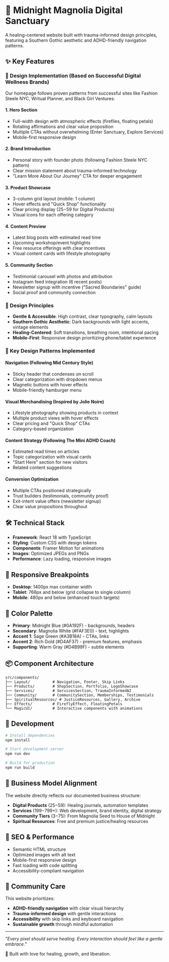 # 🌙 Midnight Magnolia Digital Sanctuary

A healing-centered website built with trauma-informed design principles, featuring a Southern Gothic aesthetic and ADHD-friendly navigation patterns.

## ✨ Key Features

### 🎨 Design Implementation (Based on Successful Digital Wellness Brands)

Our homepage follows proven patterns from successful sites like Fashion Steele NYC, Writual Planner, and Black Girl Ventures:

#### **1. Hero Section**

- Full-width design with atmospheric effects (fireflies, floating petals)
- Rotating affirmations and clear value proposition
- Multiple CTAs without overwhelming (Enter Sanctuary, Explore Services)
- Mobile-first responsive design

#### **2. Brand Introduction**

- Personal story with founder photo (following Fashion Steele NYC pattern)
- Clear mission statement about trauma-informed technology
- "Learn More About Our Journey" CTA for deeper engagement

#### **3. Product Showcase**

- 3-column grid layout (mobile: 1 column)
- Hover effects and "Quick Shop" functionality
- Clear pricing display ($25-$59 for Digital Products)
- Visual icons for each offering category

#### **4. Content Preview**

- Latest blog posts with estimated read time
- Upcoming workshop/event highlights
- Free resource offerings with clear incentives
- Visual content cards with lifestyle photography

#### **5. Community Section**

- Testimonial carousel with photos and attribution
- Instagram feed integration (6 recent posts)
- Newsletter signup with incentive ("Sacred Boundaries" guide)
- Social proof and community connection

### 🌸 Design Principles

- **Gentle & Accessible**: High contrast, clear typography, calm layouts
- **Southern Gothic Aesthetic**: Dark backgrounds with light accents, vintage elements  
- **Healing-Centered**: Soft transitions, breathing room, intentional pacing
- **Mobile-First**: Responsive design prioritizing phone/tablet experience

### 🎯 Key Design Patterns Implemented

#### **Navigation (Following Mid Century Style)**

- Sticky header that condenses on scroll
- Clear categorization with dropdown menus
- Magnetic buttons with hover effects
- Mobile-friendly hamburger menu

#### **Visual Merchandising (Inspired by Jolie Noire)**

- Lifestyle photography showing products in context
- Multiple product views with hover effects
- Clear pricing and "Quick Shop" CTAs
- Category-based organization

#### **Content Strategy (Following The Mini ADHD Coach)**

- Estimated read times on articles
- Topic categorization with visual cards
- "Start Here" section for new visitors
- Related content suggestions

#### **Conversion Optimization**

- Multiple CTAs positioned strategically
- Trust builders (testimonials, community proof)
- Exit-intent value offers (newsletter signup)
- Clear value propositions throughout

## 🛠 Technical Stack

- **Framework**: React 18 with TypeScript
- **Styling**: Custom CSS with design tokens
- **Components**: Framer Motion for animations
- **Images**: Optimized JPEGs and PNGs
- **Performance**: Lazy loading, responsive images

## 📱 Responsive Breakpoints

- **Desktop**: 1400px max container width
- **Tablet**: 768px and below (grid collapse to single column)
- **Mobile**: 480px and below (enhanced touch targets)

## 🎨 Color Palette

- **Primary**: Midnight Blue (#0A192F) - backgrounds, headers
- **Secondary**: Magnolia White (#FAF3E0) - text, highlights  
- **Accent 1**: Sage Green (#A3B18A) - CTAs, links
- **Accent 2**: Rich Gold (#D4AF37) - premium features, emphasis
- **Supporting**: Warm Gray (#D4B99F) - subtle elements

## 📦 Component Architecture

```
src/components/
├── Layout/          # Navigation, Footer, Skip Links
├── Products/        # ShopSection, Portfolio, LogoShowcase  
├── Services/        # ServicesSection, TraumaInformedAI
├── Community/       # CommunitySection, Memberships, Testimonials
├── SpiritualResources/ # JusticeResources, Gallery, Archive
├── Effects/         # FireflyEffect, FloatingPetals
└── MagicUI/         # Interactive components with animations
```

## 🚀 Development

```bash
# Install dependencies
npm install

# Start development server
npm run dev

# Build for production  
npm run build
```

## 🌟 Business Model Alignment

The website directly reflects our documented business structure:

- **Digital Products** ($25-$59): Healing journals, automation templates
- **Services** ($199-$799+): Web development, brand identity, digital strategy
- **Community Tiers** ($3-$75): From Magnolia Seed to House of Midnight
- **Spiritual Resources**: Free and premium justice/healing resources

## 🎯 SEO & Performance

- Semantic HTML structure
- Optimized images with alt text
- Mobile-first responsive design
- Fast loading with code splitting
- Accessibility-compliant navigation

## 💚 Community Care

This website prioritizes:

- **ADHD-friendly navigation** with clear visual hierarchy
- **Trauma-informed design** with gentle interactions
- **Accessibility** with skip links and keyboard navigation
- **Sustainable growth** through mindful automation

---

*"Every pixel should serve healing. Every interaction should feel like a gentle embrace."*

🌸 Built with love for healing, growth, and liberation.
